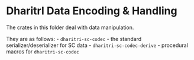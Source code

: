 # DharitrI Data Encoding & Handling

The crates in this folder deal with data manipulation.

They are as follows:
    - `dharitri-sc-codec` - the standard serializer/deserializer for SC data
    - `dharitri-sc-codec-derive` - procedural macros for `dharitri-sc-codec`

